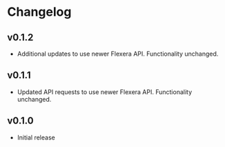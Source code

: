 # Changelog

## v0.1.2

- Additional updates to use newer Flexera API. Functionality unchanged.

## v0.1.1

- Updated API requests to use newer Flexera API. Functionality unchanged.

## v0.1.0

- Initial release
